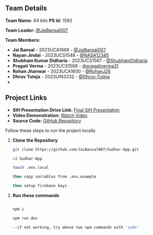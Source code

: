 ## Team Details
 
**Team Name:** 64 bits
**PS Id:** 1592
 
**Team Leader:** [@JaiBansal007](https://github.com/JaiBansal007)
 
**Team Members:**
 
 
- **Jai Bansal** - 2023UCA1869 - [@JaiBansal007](https://github.com/JaiBansal007)
- **Nayan Jindal** - 2023UCS1548 - [@NASA12345](https://github.com/NASA12345)
- **Shubham Kumar Didharia** - 2023UCS1567 - [@ShubhamDidharia](https://github.com/ShubhamDidharia)
- **Pragati Verma** - 2023UCS1568 - [@pragativerma31](https://github.com/pragativerma31)
- **Rohan Jhanwar** - 2023UCA1600 - [@RohanJ26](https://github.com/RohanJ26)
- **Dhruv Tuteja** - 2023UIN3332 - [@Dhruv-Tuteja](https://github.com/Dhruv-Tuteja)
- 
## Project Links

- **SIH Presentation Drive Link:** [Final SIH Presentation](https://drive.google.com/drive/folders/1FKrGVy9RpMdMe-Bjey062_IWyBewR4nS)
- **Video Demonstration:** [Watch Video](https://www.youtube.com/watch?v=CKF5m24i7qc)
- **Source Code:** [GitHub Repository](https://github.com/JaiBansal007/Sudhar-App)
  
Follow these steps to run the project locally

1. **Clone the Repository**
   ```bash
   git clone https://github.com/JaiBansal007/Sudhar-App.git

   cd Sudhar-App

   touch .env.local

   then copy variables from .env.example
   
   then setup firebase keys

2. **Run these commands**
    ```bash

    npm i

    npm run dev

   --if not working, try above two npm commands with 'sudo'
